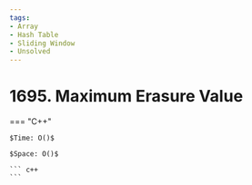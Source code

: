 ```yaml
---
tags:
- Array
- Hash Table
- Sliding Window
- Unsolved
---
```



# 1695. Maximum Erasure Value

=== "C++"

    $Time: O()$

    $Space: O()$

    ``` c++
    ```